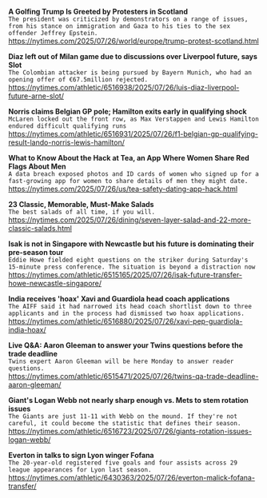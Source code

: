 **A Golfing Trump Is Greeted by Protesters in Scotland**\
`The president was criticized by demonstrators on a range of issues, from his stance on immigration and Gaza to his ties to the sex offender Jeffrey Epstein.`\
https://nytimes.com/2025/07/26/world/europe/trump-protest-scotland.html

**Diaz left out of Milan game due to discussions over Liverpool future, says Slot**\
`The Colombian attacker is being pursued by Bayern Munich, who had an opening offer of €67.5million rejected.`\
https://nytimes.com/athletic/6516938/2025/07/26/luis-diaz-liverpool-future-arne-slot/

**Norris claims Belgian GP pole; Hamilton exits early in qualifying shock**\
`McLaren locked out the front row, as Max Verstappen and Lewis Hamilton endured difficult qualifying runs`\
https://nytimes.com/athletic/6516931/2025/07/26/f1-belgian-gp-qualifying-result-lando-norris-lewis-hamilton/

**What to Know About the Hack at Tea, an App Where Women Share Red Flags About Men**\
`A data breach exposed photos and ID cards of women who signed up for a fast-growing app for women to share details of men they might date.`\
https://nytimes.com/2025/07/26/us/tea-safety-dating-app-hack.html

**23 Classic, Memorable, Must-Make Salads**\
`The best salads of all time, if you will.`\
https://nytimes.com/2025/07/26/dining/seven-layer-salad-and-22-more-classic-salads.html

**Isak is not in Singapore with Newcastle but his future is dominating their pre-season tour**\
`Eddie Howe fielded eight questions on the striker during Saturday's 15-minute press conference. The situation is beyond a distraction now`\
https://nytimes.com/athletic/6515165/2025/07/26/isak-future-transfer-howe-newcastle-singapore/

**India receives 'hoax' Xavi and Guardiola head coach applications**\
`The AIFF said it had narrowed its head coach shortlist down to three applicants and in the process had dismissed two hoax applications.`\
https://nytimes.com/athletic/6516880/2025/07/26/xavi-pep-guardiola-india-hoax/

**Live Q&A: Aaron Gleeman to answer your Twins questions before the trade deadline**\
`Twins expert Aaron Gleeman will be here Monday to answer reader questions.`\
https://nytimes.com/athletic/6515471/2025/07/26/twins-qa-trade-deadline-aaron-gleeman/

**Giant's Logan Webb not nearly sharp enough vs. Mets to stem rotation issues**\
`The Giants are just 11-11 with Webb on the mound. If they're not careful, it could become the statistic that defines their season.`\
https://nytimes.com/athletic/6516723/2025/07/26/giants-rotation-issues-logan-webb/

**Everton in talks to sign Lyon winger Fofana**\
`The 20-year-old registered five goals and four assists across 29 league appearances for Lyon last season.`\
https://nytimes.com/athletic/6430363/2025/07/26/everton-malick-fofana-transfer/

